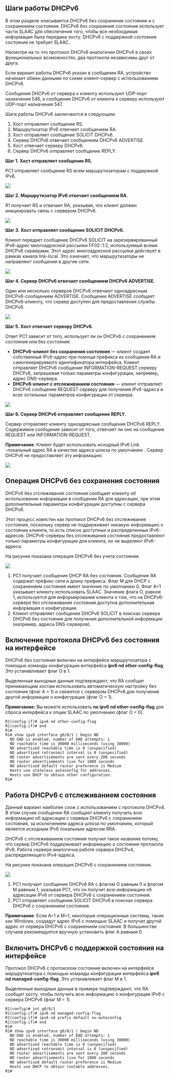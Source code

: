 <!-- 8.3.1 -->
## Шаги работы DHCPv6

В этом разделе описывается DHCPv6 без сохранения состояния и с сохранением состояния. DHCPv6 без сохранения состояния использует части SLAAC для обеспечения того, чтобы вся необходимая информация была передана хосту. DHCPv6 с поддержкой состояния состояния не требует SLAAC.

Несмотря на то что протокол DHCPv6 аналогичен DHCPv4 в своих функциональных возможностях, два протокола независимы друг от друга.

Если вариант работы DHCPv6 указан в сообщении RA, устройство начинает обмен данными по схеме клиент-сервер с использованием DHCPv6.

Сообщения DHCPv6 от сервера к клиенту используют UDP-порт назначения 546, а сообщения DHCPv6 от клиента к серверу используют UDP-порт назначения 547.

Шаги работы DHCPv6 заключаются в следующем:

1. Хост отправляет сообщение RS.
2. Маршрутизатор IPv6 отвечает сообщением RA.
3. Хост отправляет сообщение SOLICIT DHCPv6.
4. Сервер DHCPv6 отвечает сообщением DHCPv6 ADVERTISE.
5. Хост отвечает серверу DHCPv6.
6. Сервер DHCPv6 отправляет сообщение REPLY.

**Шаг 1. Хост отправляет сообщение RS.**

PC1 отправляет сообщение RS всем маршрутизаторам с поддержкой IPv6.

![](./assets/8.3.1-1.svg)


**Шаг 2. Маршрутизатор IPv6 отвечает сообщением RA.**

R1 получает RS и отвечает RA, указывая, что клиент должен инициировать связь с сервером DHCPv6.

![](./assets/8.3.1-2.svg)


**Шаг 3. Хост отправляет сообщение SOLICIT DHCPv6.**

Клиент передает сообщение DHCPv6 SOLICIT на зарезервированный IPv6-адрес многоадресной рассылки FF02::1:2, используемый всеми DHCPv6 серверами. Этот адрес многоадресной рассылки действует в рамках канала link-local. Это означает, что маршрутизаторы не направляют сообщения в другие сети.

![](./assets/8.3.1-3.svg)


**Шаг 4. Сервер DHCPv6 отвечает сообщением DHCPv6 ADVERTISE.**

Один или несколько серверов DHCPv6 отвечают одноадресным DHCPv6-сообщением ADVERTISE. Сообщение ADVERTISE сообщает DHCPv6-клиенту, что сервер доступен для предоставления службы DHCPv6.

![](./assets/8.3.1-4.svg)


**Шаг 5. Хост отвечает серверу DHCPv6.**

Ответ PC1 зависит от того, использует ли он DHCPv6 с сохранением состояния или без состояния:

*  **DHCPv6-клиент без сохранения состояния** — клиент создает собственный IPv6-адрес при помощи префикса из сообщения RA и самогенерируемого идентификатора интерфейса. Клиент отправляет DHCPv6 сообщение INFORMATION-REQUEST серверу DHCPv6, запрашивая только параметры конфигурации, например, адрес DNS-сервера.
* **DHCPv6-клиент с отслеживанием состояния** — клиент отправляет DHCPv6 сообщение REQUEST серверу для получения IPv6-адреса и всех остальных параметров конфигурации от сервера.

![](./assets/8.3.1-5.svg)


**Шаг 6. Сервер DHCPv6 отправляет сообщение REPLY.**

Сервер отправляет клиенту одноадресные сообщения DHCPv6 REPLY. Содержимое сообщения зависит от того, отвечает ли оно на сообщение REQUEST или INFORMATION-REQUEST.

**Примечание**: Клиент будет использовать исходный IPv6 Link -локальный адрес RA в качестве адреса шлюза по умолчанию . Сервер DHCPv6 не предоставляет эту информацию.

![](./assets/8.3.1-6.svg)


<!-- 8.3.2 -->
## Операция DHCPv6 без сохранения состояния

DHCPv6 без отслеживания состояния сообщает клиенту об использовании информации в сообщении RA для адресации, при этом дополнительные параметры конфигурации доступны с сервера DHCPv6.

Этот процесс известен как протокол DHCPv6 без отслеживания состояния, поскольку сервер не поддерживает никакую информацию о состоянии клиента, то есть список доступных и распределенных IPv6-адресов. DHCPv6-серверы без отслеживания состояния предоставляют только параметры конфигурации для клиента, но не выделяют IPv6-адреса.

На рисунке показана операция DHCPv6 без учета состояния.

![](./assets/8.3.2.svg)


1. PC1 получает сообщение DHCP RA без состояния. Сообщение RA содержит префикс сети и длину префикса. Флаг M для DHCP с сохранением состояния имеет значение по умолчанию 0. Флаг A=1 указывает клиенту использовать SLAAC. Значение флага O, равное 1, используется для информирования клиента о том, что на DHCPv6-сервере без отслеживания состояния доступна дополнительная информация о конфигурации.
2. Клиент отправляет сообщение DHCPv6 SOLICIT в поисках сервера DHCPv6 без состояния для получения дополнительной информации (например, адреса DNS-серверов).

<!-- 8.3.3 -->
## Включение протокола DHCPv6 без состояния на интерфейсе

DHCPv6 без состояния включен на интерфейсе маршрутизатора с помощью команды конфигурации интерфейса **ipv6 nd other-config-flag**. Это устанавливает флаг O в 1.

Выделенные выходные данные подтверждают, что RA сообщит принимающим хостам использовать автоматическую настройку без состояния (флаг A = 1) и свяжется с сервером DHCPv6 для получения другой информации о конфигурации (флаг O = 1).

**Примечание:** Вы можете использовать **no ipv6 nd other-config-flag** для сброса интерфейса к опции SLAAC по умолчанию (флаг O = 0).

```
R1(config-if)# ipv6 nd other-config-flag
R1(config-if)# end
R1#
R1# show ipv6 interface g0/0/1 | begin ND
  ND DAD is enabled, number of DAD attempts: 1
  ND reachable time is 30000 milliseconds (using 30000)
  ND advertised reachable time is 0 (unspecified)
  ND advertised retransmit interval is 0 (unspecified)
  ND router advertisements are sent every 200 seconds
  ND router advertisements live for 1800 seconds
  ND advertised default router preference is Medium
  Hosts use stateless autoconfig for addresses.
  Hosts use DHCP to obtain other configuration.
R1#
```

<!-- 8.3.4 -->
## Работа DHCPv6 с отслеживанием состояния

Данный вариант наиболее схож с использованием с протокола DHCPv4. В этом случае сообщение RA сообщает клиенту получить всю информацию об адресации с сервера DHCPv6 с сохранением состояния, за исключением адреса шлюза по умолчанию, который является исходным IPv6 локальным адресом RRA.

DHCPv6 с отслеживанием состояния получил такое название потому, что сервер DHCPv6 поддерживает информацию о состоянии протокола IPv6. Работа сервера аналогична работе сервера DHCPv4, распределяющего IPv4-адреса.

На рисунке показана операция DHCPv6 с сохранением состояния.

![](./assets/8.3.4.svg)


1. PC1 получает сообщение DHCPv6 RA с флагом O равным 0 и флагом M равным 1, указывая PC1, что он получит всю информацию об адресации IPv6 от сервера DHCPv6 с сохранением состояния.
2. PC1 отправляет сообщение SOLICIT DHCPv6 в поисках сервера DHCPv6 с сохранением состояния.

**Примечание**: Если A=1 и M=1, некоторые операционные системы, такие как Windows, создадут адрес IPv6 с помощью SLAAC и получат другой адрес от сервера DHCPv6 с сохранением состояния. В большинстве случаев рекомендуется вручную установить флаг A равным 0.

<!-- 8.3.5 -->
## Включить DHCPv6 с поддержкой состояния на интерфейсе

Протокол DHCPv6 с протоколом состояния включен на интерфейсе маршрутизатора с помощью команды конфигурации интерфейса **ipv6 nd managed-config-flag**. Это устанавливает флаг M в 1.

Выделенные выходные данные в примере подтверждают, что RA сообщит хосту, чтобы получить всю информацию о конфигурации IPv6 с сервера DHCPv6 (флаг M = 1).

```
R1(config)# int g0/0/1
R1(config-if)# ipv6 nd managed-config-flag
R1(config-if)# ipv6 nd prefix default no-autoconfig
R1(config-if)# end
R1#
R1# show ipv6 interface g0/0/1 | begin ND
  ND DAD is enabled, number of DAD attempts: 1
  ND reachable time is 30000 milliseconds (using 30000)
  ND advertised reachable time is 0 (unspecified)
  ND advertised retransmit interval is 0 (unspecified)
  ND router advertisements are sent every 200 seconds
  ND router advertisements live for 1800 seconds
  ND advertised default router preference is Medium
  Hosts use DHCP to obtain routable addresses.
R1#
```

<!-- 8.3.6 -->
<!-- quiz -->